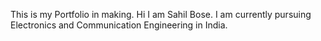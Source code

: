 This is my Portfolio in making.
Hi I am Sahil Bose.
I am currently pursuing Electronics and Communication Engineering in India.
 